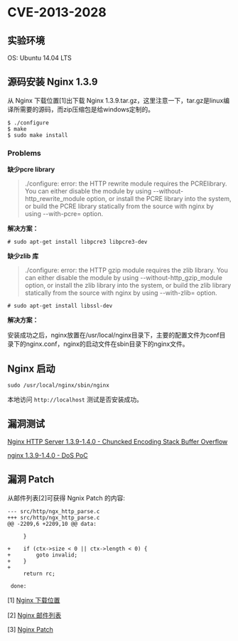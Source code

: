 # CVE-2013-2028

## 实验环境
OS: Ubuntu 14.04 LTS

## 源码安装 Nginx 1.3.9

从 Nginx 下载位置[1]出下载 Nginx 1.3.9.tar.gz，这里注意一下，tar.gz是linux编译所需要的源码，而zip压缩包是给windows定制的。

    $ ./configure
    $ make
    $ sudo make install

### Problems

**缺少pcre library**

>./configure: error: the HTTP rewrite module requires the PCRElibrary. You can either disable the module by using --without-http_rewrite_module option, or install the PCRE library into the system, or build the PCRE library statically from the source with nginx by using --with-pcre=<path> option. 

**解决方案：**

    # sudo apt-get install libpcre3 libpcre3-dev


**缺少zlib 库**

>./configure: error: the HTTP gzip module requires the zlib library. You can either disable the module by using --without-http_gzip_module option, or install the zlib library into the  system, or build the zlib library statically from the source with nginx by using --with-zlib=<path> option.

    # sudo apt-get install libssl-dev

**解决方案：**

安装成功之后，nginx放置在/usr/local/nginx目录下，主要的配置文件为conf目录下的nginx.conf，nginx的启动文件在sbin目录下的nginx文件。

## Nginx 启动

    sudo /usr/local/nginx/sbin/nginx

本地访问 `http://localhost` 测试是否安装成功。

## 漏洞测试

[Nginx HTTP Server 1.3.9-1.4.0 - Chuncked Encoding Stack Buffer Overflow](https://www.exploit-db.com/exploits/25775/)

[nginx 1.3.9-1.4.0 - DoS PoC](https://www.exploit-db.com/exploits/25499/)

## 漏洞 Patch

从邮件列表[2]可获得 Ngnix Patch 的内容:

```
--- src/http/ngx_http_parse.c
+++ src/http/ngx_http_parse.c
@@ -2209,6 +2209,10 @@ data:
 
     }
 
+    if (ctx->size < 0 || ctx->length < 0) {
+        goto invalid;
+    }
+
     return rc;
 
 done:
```

[1] [Nginx 下载位置](http://nginx.org/download/nginx-1.3.9.tar.gz)

[2] [Nginx 邮件列表](http://mailman.nginx.org/pipermail/nginx-announce/2013/000112.html)

[3] [Nginx Patch](http://nginx.org/download/patch.2013.chunked.txt)